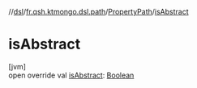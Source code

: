 //[dsl](../../../index.md)/[fr.qsh.ktmongo.dsl.path](../index.md)/[PropertyPath](index.md)/[isAbstract](is-abstract.md)

# isAbstract

[jvm]\
open override val [isAbstract](is-abstract.md): [Boolean](https://kotlinlang.org/api/latest/jvm/stdlib/kotlin/-boolean/index.html)
